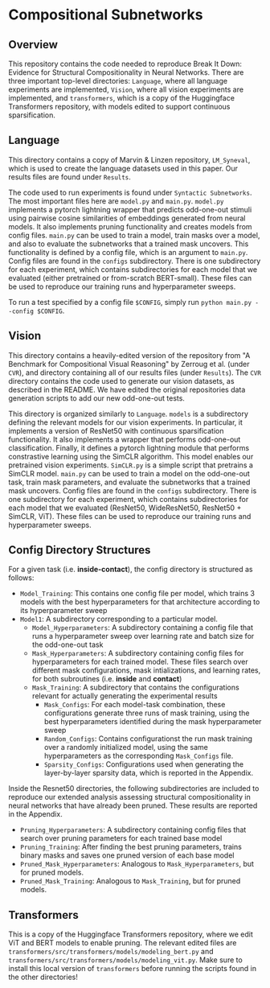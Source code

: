 # Compositional Subnetworks

## Overview
This repository contains the code needed to reproduce Break It Down: Evidence for Structural Compositionality in Neural Networks. There are three important top-level directories: `Language`, where all language experiments are implemented, `Vision`, where all vision experiments are implemented, and `transformers`, which is a copy of the Huggingface Transformers repository, with models edited to support continuous sparsification.

## Language
This directory contains a copy of Marvin & Linzen repository, `LM_Syneval`, which is used to create the language datasets used in this paper. Our results files are found under `Results`. 

The code used to run experiments is found under `Syntactic Subnetworks`. The most important files here are `model.py` and `main.py`. `model.py` implements a pytorch lightning wrapper that predicts odd-one-out stimuli using pairwise cosine similarities of embeddings generated from neural models. It also implements pruning functionality and creates models from config files.
`main.py` can be used to train a model, train masks over a model, and also to evaluate the subnetworks that a trained mask uncovers. This functionality is defined by a config file, which is an argument to `main.py`. Config files are found in the `configs` subdirectory. There is one subdirectory for each experiment, which contains subdirectories for each model that we evaluated (either pretrained or from-scratch BERT-small). These files can be used to reproduce our training runs and hyperparameter sweeps.

To run a test specified by a config file `$CONFIG`, simply run `python main.py --config $CONFIG`.
## Vision
This directory contains a heavily-edited version of the repository from "A Benchmark for Compositional Visual Reasoning" by Zerroug et al. (under `CVR`), and directory containing all of our results files (under `Results`). The `CVR` directory contains the code used to generate our vision datasets, as described in the README. We have edited the original repositories data generation scripts to add our new odd-one-out tests.

This directory is organized similarly to `Language`. `models` is a subdirectory defining the relevant models for our vision experiments. In particular, it implements a version of ResNet50 with continuous sparsification functionality. It also implements a wrapper that performs odd-one-out classification. Finally, it defines a pytorch lightning module that performs constrastive learning using the SimCLR algorithm. This model enables our pretrained vision experiments.
`SimCLR.py` is a simple script that pretrains a SimCLR model. `main.py` can be used to train a model on the odd-one-out task, train mask parameters, and evaluate the subnetworks that a trained mask uncovers. Config files are found in the `configs` subdirectory. There is one subdirectory for each experiment, which contains subdirectories for each model that we evaluated (ResNet50, WideResNet50, ResNet50 + SimCLR, ViT). These files can be used to reproduce our training runs and hyperparameter sweeps.

## Config Directory Structures
For a given task (i.e. **inside-contact**), the config directory is structured as follows:
- `Model_Training`: This contains one config file per model, which trains 3 models with the best hyperparameters for that architecture according to its hyperparameter sweep
- `Model1`: A subdirectory corresponding to a particular model.
  - `Model_Hyperparameters`: A subdirectory containing a config file that runs a hyperparameter sweep over learning rate and batch size for the odd-one-out task
  - `Mask_Hyperparameters`: A subdirectory containing config files for hyperparameters for each trained model. These files search over different mask configurations, mask intializations, and learning rates, for both subroutines (i.e. **inside** and **contact**)
  - `Mask_Training`: A subdirectory that contains the configurations relevant for actually generating the experimental results
    - `Mask_Configs`: For each model-task combination, these configurations generate three runs of mask training, using the best hyperparameters identified during the mask hyperparameter sweep
    - `Random_Configs`: Contains configurationst the run mask training over a randomly initialized model, using the same hyperparameters as the corresponding `Mask_Configs` file.
    - `Sparsity_Configs`: Configurations used when generating the layer-by-layer sparsity data, which is reported in the Appendix.
    
Inside the Resnet50 directories, the following subdirectories are included to reproduce our extended analysis assessing structural compositionality in neural networks that have already been pruned. These results are reported in the Appendix.
  - `Pruning_Hyperparameters`: A subdirectory containing config files that search over pruning parameters for each trained base model
  - `Pruning_Training`: After finding the best pruning parameters, trains binary masks and saves one pruned version of each base model
  - `Pruned_Mask_Hyperparameters`: Analogous to `Mask_Hyperparameters`, but for pruned models.
  - `Pruned_Mask_Training`: Analogous to `Mask_Training`, but for pruned models.
## Transformers
This is a copy of the Huggingface Transformers repository, where we edit ViT and BERT models to enable pruning. The relevant edited files are `transformers/src/transformers/models/modeling_bert.py` and `transformers/src/transformers/models/modeling_vit.py`. Make sure to install this local version of `transformers` before running the scripts found in the other directories!


